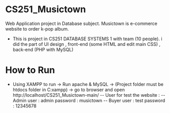 # CS251_Musictown
Web Application project in Database subject. Musictown is e-commerce website to order k-pop album.

- This is project in CS251 DATABASE SYSTEMS 1 with team (10 people).
i did the part of UI design , front-end (some HTML and edit main CSS) , back-end (PHP with MySQL)

# How to Run
- Using XAMPP to run -> Run apache & MySQL -> (Project folder must be htdocs folder in C:xampp) -> go to browser and open http://localhost/CS251_Musictown-main/
-- User for test the website :
-- Admin user : admin password : musictown
-- Buyer user : test password : 12345678
